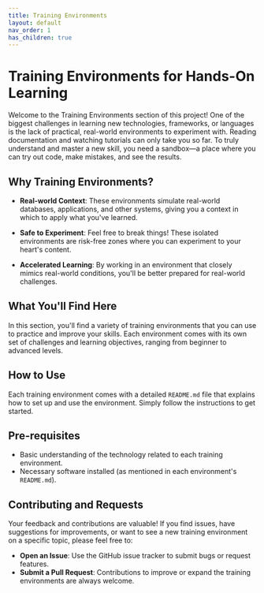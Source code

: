```yaml
---
title: Training Environments
layout: default
nav_order: 1
has_children: true
---
```


# Training Environments for Hands-On Learning

Welcome to the Training Environments section of this project! One of the biggest challenges in learning new technologies, frameworks, or languages is the lack of practical, real-world environments to experiment with. Reading documentation and watching tutorials can only take you so far. To truly understand and master a new skill, you need a sandbox—a place where you can try out code, make mistakes, and see the results.

## Why Training Environments?

- **Real-world Context**: These environments simulate real-world databases, applications, and other systems, giving you a context in which to apply what you've learned.
  
- **Safe to Experiment**: Feel free to break things! These isolated environments are risk-free zones where you can experiment to your heart's content.

- **Accelerated Learning**: By working in an environment that closely mimics real-world conditions, you'll be better prepared for real-world challenges.

## What You'll Find Here

In this section, you'll find a variety of training environments that you can use to practice and improve your skills. Each environment comes with its own set of challenges and learning objectives, ranging from beginner to advanced levels.

## How to Use

Each training environment comes with a detailed `README.md` file that explains how to set up and use the environment. Simply follow the instructions to get started.

## Pre-requisites

- Basic understanding of the technology related to each training environment.
- Necessary software installed (as mentioned in each environment's `README.md`).

## Contributing and Requests

Your feedback and contributions are valuable! If you find issues, have suggestions for improvements, or want to see a new training environment on a specific topic, please feel free to:

- **Open an Issue**: Use the GitHub issue tracker to submit bugs or request features.
- **Submit a Pull Request**: Contributions to improve or expand the training environments are always welcome.
